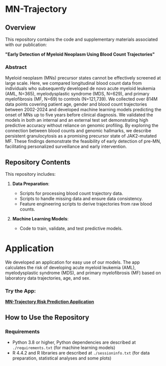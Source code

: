 # MN-Trajectory

## Overview
This repository contains the code and supplementary materials associated with our publication: 

**"Early Detection of Myeloid Neoplasm Using Blood Count Trajectories"**

### Abstract
Myeloid neoplasm (MNs) precursor states cannot be effectively screened at large scale. Here, we compared longitudinal blood count data from individuals who subsequently developed de novo acute myeloid leukemia (AML, N=365), myelodysplastic syndrome (MDS, N=629), and primary myelofibrosis (MF, N=69) to controls (N=121,739). We collected over 814M data points covering patient age, gender and blood count trajectories between 2002-2024 and developed machine learning models predicting the onset of MNs up to five years before clinical diagnosis. We validated the models in both an internal and an external test set demonstrating high predictive accuracy without reliance on genomic profiling. By exploring the connection between blood counts and genomic hallmarks, we describe persistent granulocytosis as a promising precursor state of JAK2-mutated MF. These findings demonstrate the feasibility of early detection of pre-MN, facilitating personalized surveillance and early intervention.


## Repository Contents
This repository includes:
1. **Data Preparation**:
   - Scripts for processing blood count trajectory data.
   - Scripts to handle missing data and ensure data consistency.
   - Feature engineering scripts to derive trajectories from raw blood counts.

2. **Machine Learning Models**:
   - Code to train, validate, and test predictive models.


# Application
We developed an application for easy use of our models. The app calculates the risk of developing acute myeloid leukemia (AML), myelodysplastic syndrome (MDS), and primary myelofibrosis (MF) based on laboratory data trajectories, age, and sex.

### Try the App:
[**MN-Trajectory Risk Prediction Application**](<https://hematoscopelab.shinyapps.io/mn-trajectory/>)

## How to Use the Repository
### Requirements
- Python 3.8 or higher, Python dependencies are described at `./requirements.txt` (for machine learning models)
- R 4.4.2 and R libraries are described at `./sessioninfo.txt` (for data preparation, statistical analyses and some plots)
  
